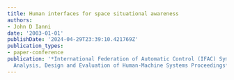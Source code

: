 ```yaml
---
title: Human interfaces for space situational awareness
authors:
- John D Ianni
date: '2003-01-01'
publishDate: '2024-04-29T23:39:10.421769Z'
publication_types:
- paper-conference
publication: '*International Federation of Automatic Control (IFAC) Symposium on the
  Analysis, Design and Evaluation of Human-Machine Systems Proceedings*'
---
```

